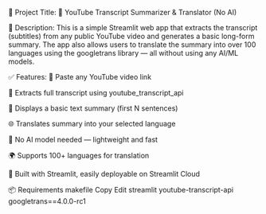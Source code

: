 
📝 Project Title:
🎥 YouTube Transcript Summarizer & Translator (No AI)

📄 Description:
This is a simple Streamlit web app that extracts the transcript (subtitles) from any public YouTube video and generates a basic long-form summary. The app also allows users to translate the summary into over 100 languages using the googletrans library — all without using any AI/ML models.

✅ Features:
🔗 Paste any YouTube video link

📜 Extracts full transcript using youtube_transcript_api

📄 Displays a basic text summary (first N sentences)

🌐 Translates summary into your selected language

🧠 No AI model needed — lightweight and fast

🌍 Supports 100+ languages for translation

🚀 Built with Streamlit, easily deployable on Streamlit Cloud

📦 Requirements
makefile
Copy
Edit
streamlit
youtube-transcript-api
googletrans==4.0.0-rc1
